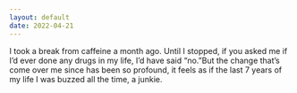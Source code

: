 ```yaml
---
layout: default
date: 2022-04-21
---
```


I took a break from caffeine a month ago. Until I stopped, if you asked me if I’d ever done any drugs in my life, I’d have said “no.”But the change that’s come over me since has been so profound, it feels as if the last 7 years of my life I was buzzed all the time, a junkie.
